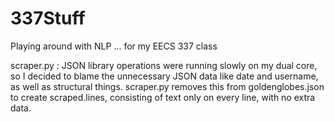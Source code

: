 337Stuff
========

Playing around with NLP ... for my EECS 337 class

scraper.py : JSON library operations were running slowly on my dual core, so I decided to blame the unnecessary JSON data like date and username, as well as structural things. scraper.py removes this from goldenglobes.json to create scraped.lines, consisting of text only on every line, with no extra data.